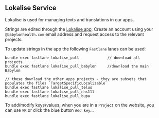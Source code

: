 ## Lokalise Service

Lokalise is used for managing texts and translations in our apps.

Strings are edited through the [Lokalise app](https://lokalise.co). 
Create an account using your `@babylonhealth.com` email address and request access to the relevant projects.

To update strings in the app the following `Fastlane` lanes can be used:
```
bundle exec fastlane lokalise_pull             // download all projects
bundle exec fastlane lokalise_pull_babylon     //download the main Babylon

// these download the other apps projects - they are subsets that populates the files `TargetSpecificLocalizable`
bundle exec fastlane lokalise_pull_telus
bundle exec fastlane lokalise_pull_nhs111
bundle exec fastlane lokalise_pull_bupa
```

To add/modify keys/values, when you are in a `Project` on the website, you can use `⌘K` or click the blue button `Add key`…
